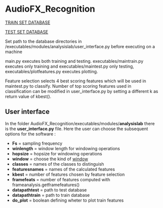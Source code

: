 # AudioFX_Recognition

[TRAIN SET DATABASE](https://drive.google.com/open?id=1O-mknCcecjtjRaeVAByxE91e5WFRzXLq)

[TEST SET DATABASE](https://drive.google.com/open?id=1jKyQA0UR4X2FsTq4ugXZaM8vCet6dPoG)

Set path to the database directories in /executables/modules/analysislab/user_interface.py before executing on a machine

main.py executes both training and testing. executables/maintrain.py executes only training and executables/maintest.py only testing, executables/plotfeatures.py executes plotting.

Feature selection selects 4 best scoring features which will be used in maintest.py to classify. Number of top scoring features used in classification can be modified in user_interface.py by setting a different k as return value of kbest().

## User interface 

In the folder AudioFX_Recognition/executables/modules/**analysislab** there is the **user_interface.py** file.
Here the user can choose the subsequent options for the software :

- **Fs** = sampling frequency
- **winlength** = window length for windowing operations
- **hopsize** = hopsize for windowing operations
- **window** = choose the kind of [window](https://docs.scipy.org/doc/scipy/reference/generated/scipy.signal.get_window.html)
- **classes** = names of the classes to distinguish 
- **featuresnames** = names of the calculated features
- **kbest** = number of features chosen by feature selection
- **framefeats** = number of features computed with frameanalysis.getframefeatures()
- **datapathtest** = path to test database
- **datapathtrain** = path to train database
- **do_plot**  = boolean defining wheter to plot train features

